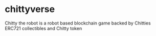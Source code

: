 # chittyverse
Chitty the robot is a robot based blockchain game backed by Chitties ERC721 collectibles and Chitty token
